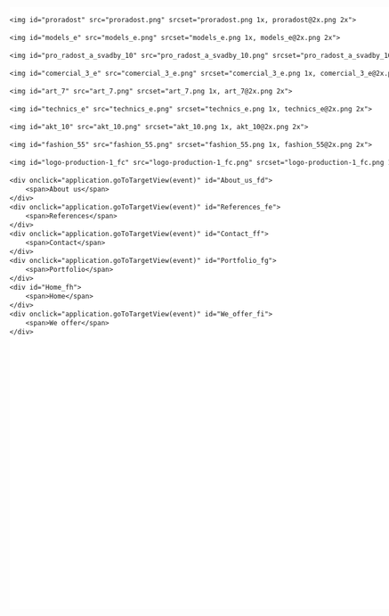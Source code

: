 <!DOCTYPE html>
<html>
<head>
<meta charset="utf-8"/>
<meta http-equiv="X-UA-Compatible" content="IE=edge"/>
<meta name="viewport" content="width=device-width, initial-scale=1.0">
<title>index</title>
<style id="applicationStylesheet" type="text/css">
	.mediaViewInfo {
		--web-view-name: index;
		--web-view-id: index;
		--web-scale-on-resize: true;
		--web-enable-deep-linking: true;
	}
	:root {
		--web-view-ids: index;
	}
	* {
		margin: 0;
		padding: 0;
		box-sizing: border-box;
		border: none;
	}
	#index {
		position: absolute;
		width: 1920px;
		height: 1080px;
		background-color: rgba(255,255,255,1);
		overflow: hidden;
		--web-view-name: index;
		--web-view-id: index;
		--web-scale-on-resize: true;
		--web-enable-deep-linking: true;
	}
	@keyframes fadein {
	
		0% {
			opacity: 0;
		}
		100% {
			opacity: 1;
		}
	
	}
	#vip {
		position: absolute;
		width: 643px;
		height: 482px;
		left: 895px;
		top: 598px;
		overflow: visible;
	}
	#proradost {
		position: absolute;
		width: 423px;
		height: 637px;
		left: 0px;
		top: 0px;
		overflow: visible;
	}
	#models_e {
		position: absolute;
		width: 662px;
		height: 443px;
		left: 0px;
		top: 637px;
		overflow: visible;
	}
	#pro_radost_a_svadby_10 {
		position: absolute;
		width: 486px;
		height: 733px;
		left: 755px;
		top: -17px;
		overflow: visible;
	}
	#comercial_3_e {
		position: absolute;
		width: 411px;
		height: 677px;
		left: 549px;
		top: 637px;
		overflow: visible;
	}
	#art_7 {
		position: absolute;
		width: 389px;
		height: 554px;
		left: 1531px;
		top: 540px;
		overflow: visible;
	}
	#technics_e {
		position: absolute;
		width: 446px;
		height: 672px;
		left: 347px;
		top: -17px;
		overflow: visible;
	}
	#akt_10 {
		position: absolute;
		width: 423px;
		height: 641px;
		left: 1217px;
		top: -28px;
		overflow: visible;
	}
	#fashion_55 {
		position: absolute;
		width: 409px;
		height: 616px;
		left: 1597px;
		top: 0px;
		overflow: visible;
	}
	#logo-production-1_fc {
		position: absolute;
		width: 438px;
		height: 253px;
		left: 741px;
		top: 472px;
		overflow: visible;
	}
	#About_us_fd {
		left: 1349px;
		top: 53px;
		position: absolute;
		overflow: visible;
		width: 87px;
		height: 32px;
		--web-animation: fadein 0.30000001192092896s ease-out;
		--web-action-type: page;
		--web-action-target: aboutus.html;
		cursor: pointer;
		text-align: left;
		font-family: Roboto;
		font-style: normal;
		font-weight: bold;
		font-size: 24px;
		color: rgba(112,112,112,1);
	}
	#References_fe {
		left: 1556px;
		top: 53px;
		position: absolute;
		overflow: visible;
		width: 110px;
		height: 32px;
		--web-animation: fadein 0.30000001192092896s ease-out;
		--web-action-type: page;
		--web-action-target: references_.html;
		cursor: pointer;
		text-align: left;
		font-family: Roboto;
		font-style: normal;
		font-weight: bold;
		font-size: 24px;
		color: rgba(112,112,112,1);
	}
	#Contact_ff {
		left: 1795px;
		top: 53px;
		position: absolute;
		overflow: visible;
		width: 89px;
		height: 32px;
		--web-animation: fadein 0.30000001192092896s ease-out;
		--web-action-type: page;
		--web-action-target: contacts.html;
		cursor: pointer;
		text-align: left;
		font-family: Roboto;
		font-style: normal;
		font-weight: bold;
		font-size: 24px;
		color: rgba(112,112,112,1);
	}
	#Portfolio_fg {
		left: 1686px;
		top: 53px;
		position: absolute;
		overflow: visible;
		width: 89px;
		height: 32px;
		--web-animation: fadein 0.30000001192092896s ease-out;
		--web-action-type: page;
		--web-action-target: portfolio.html;
		cursor: pointer;
		text-align: left;
		font-family: Roboto;
		font-style: normal;
		font-weight: bold;
		font-size: 24px;
		color: rgba(112,112,112,1);
	}
	#Home_fh {
		left: 1268px;
		top: 53px;
		position: absolute;
		overflow: visible;
		width: 61px;
		height: 32px;
		text-align: left;
		font-family: Roboto;
		font-style: normal;
		font-weight: bold;
		font-size: 24px;
		color: rgba(112,112,112,1);
	}
	#We_offer_fi {
		left: 1456px;
		top: 53px;
		position: absolute;
		overflow: visible;
		width: 92px;
		height: 32px;
		--web-animation: fadein 0.30000001192092896s ease-out;
		--web-action-type: page;
		--web-action-target: weoffer.html;
		cursor: pointer;
		text-align: left;
		font-family: Roboto;
		font-style: normal;
		font-weight: bold;
		font-size: 24px;
		color: rgba(112,112,112,1);
	}
</style>
<script id="applicationScript">
///////////////////////////////////////
// INITIALIZATION
///////////////////////////////////////

/**
 * Functionality for scaling, showing by media query, and navigation between multiple pages on a single page. 
 * Code subject to change.
 **/

if (window.console==null) { window["console"] = { log : function() {} } }; // some browsers do not set console

var Application = function() {
	// event constants
	this.prefix = "--web-";
	this.NAVIGATION_CHANGE = "viewChange";
	this.VIEW_NOT_FOUND = "viewNotFound";
	this.VIEW_CHANGE = "viewChange";
	this.VIEW_CHANGING = "viewChanging";
	this.STATE_NOT_FOUND = "stateNotFound";
	this.APPLICATION_COMPLETE = "applicationComplete";
	this.APPLICATION_RESIZE = "applicationResize";
	this.SIZE_STATE_NAME = "data-is-view-scaled";
	this.STATE_NAME = this.prefix + "state";

	this.lastTrigger = null;
	this.lastView = null;
	this.lastState = null;
	this.lastOverlay = null;
	this.currentView = null;
	this.currentState = null;
	this.currentOverlay = null;
	this.currentQuery = {index: 0, rule: null, mediaText: null, id: null};
	this.inclusionQuery = "(min-width: 0px)";
	this.exclusionQuery = "none and (min-width: 99999px)";
	this.LastModifiedDateLabelName = "LastModifiedDateLabel";
	this.viewScaleSliderId = "ViewScaleSliderInput";
	this.pageRefreshedName = "showPageRefreshedNotification";
	this.application = null;
	this.applicationStylesheet = null;
	this.showByMediaQuery = null;
	this.mediaQueryDictionary = {};
	this.viewsDictionary = {};
	this.addedViews = [];
	this.viewStates = [];
	this.views = [];
	this.viewIds = [];
	this.viewQueries = {};
	this.overlays = {};
	this.overlayIds = [];
	this.numberOfViews = 0;
	this.verticalPadding = 0;
	this.horizontalPadding = 0;
	this.stateName = null;
	this.viewScale = 1;
	this.viewLeft = 0;
	this.viewTop = 0;
	this.horizontalScrollbarsNeeded = false;
	this.verticalScrollbarsNeeded = false;

	// view settings
	this.showUpdateNotification = false;
	this.showNavigationControls = false;
	this.scaleViewsToFit = false;
	this.scaleToFitOnDoubleClick = false;
	this.actualSizeOnDoubleClick = false;
	this.scaleViewsOnResize = false;
	this.navigationOnKeypress = false;
	this.showViewName = false;
	this.enableDeepLinking = true;
	this.refreshPageForChanges = false;
	this.showRefreshNotifications = true;

	// view controls
	this.scaleViewSlider = null;
	this.lastModifiedLabel = null;
	this.supportsPopState = false; // window.history.pushState!=null;
	this.initialized = false;

	// refresh properties
	this.refreshDuration = 250;
	this.lastModifiedDate = null;
	this.refreshRequest = null;
	this.refreshInterval = null;
	this.refreshContent = null;
	this.refreshContentSize = null;
	this.refreshCheckContent = false;
	this.refreshCheckContentSize = false;

	var self = this;

	self.initialize = function(event) {
		var view = self.getVisibleView();
		var views = self.getVisibleViews();
		if (view==null) view = self.getInitialView();
		self.collectViews();
		self.collectOverlays();
		self.collectMediaQueries();

		for (let index = 0; index < views.length; index++) {
			var view = views[index];
			self.setViewOptions(view);
			self.setViewVariables(view);
			self.centerView(view);
		}

		// sometimes the body size is 0 so we call this now and again later
		if (self.initialized) {
			window.addEventListener(self.NAVIGATION_CHANGE, self.viewChangeHandler);
			window.addEventListener("keyup", self.keypressHandler);
			window.addEventListener("keypress", self.keypressHandler);
			window.addEventListener("resize", self.resizeHandler);
			window.document.addEventListener("dblclick", self.doubleClickHandler);

			if (self.supportsPopState) {
				window.addEventListener('popstate', self.popStateHandler);
			}
			else {
				window.addEventListener('hashchange', self.hashChangeHandler);
			}

			// we are ready to go
			window.dispatchEvent(new Event(self.APPLICATION_COMPLETE));
		}

		if (self.initialized==false) {
			if (self.enableDeepLinking) {
				self.syncronizeViewToURL();
			} 
	
			if (self.refreshPageForChanges) {
				self.setupRefreshForChanges();
			}
	
			self.initialized = true;
		}
		
		if (self.scaleViewsToFit) {
			self.viewScale = self.scaleViewToFit(view);
			
			if (self.viewScale<0) {
				setTimeout(self.scaleViewToFit, 500, view);
			}
		}
		else if (view) {
			self.viewScale = self.getViewScaleValue(view);
			self.centerView(view);
			self.updateSliderValue(self.viewScale);
		}
		else {
			// no view found
		}
	
		if (self.showUpdateNotification) {
			self.showNotification();
		}

		//"addEventListener" in window ? null : window.addEventListener = window.attachEvent;
		//"addEventListener" in document ? null : document.addEventListener = document.attachEvent;
	}


	///////////////////////////////////////
	// AUTO REFRESH 
	///////////////////////////////////////

	self.setupRefreshForChanges = function() {
		self.refreshRequest = new XMLHttpRequest();

		if (!self.refreshRequest) {
			return false;
		}

		// get document start values immediately
		self.requestRefreshUpdate();
	}

	/**
	 * Attempt to check the last modified date by the headers 
	 * or the last modified property from the byte array (experimental)
	 **/
	self.requestRefreshUpdate = function() {
		var url = document.location.href;
		var protocol = window.location.protocol;
		var method;
		
		try {

			if (self.refreshCheckContentSize) {
				self.refreshRequest.open('HEAD', url, true);
			}
			else if (self.refreshCheckContent) {
				self.refreshContent = document.documentElement.outerHTML;
				self.refreshRequest.open('GET', url, true);
				self.refreshRequest.responseType = "text";
			}
			else {

				// get page last modified date for the first call to compare to later
				if (self.lastModifiedDate==null) {

					// File system does not send headers in FF so get blob if possible
					if (protocol=="file:") {
						self.refreshRequest.open("GET", url, true);
						self.refreshRequest.responseType = "blob";
					}
					else {
						self.refreshRequest.open("HEAD", url, true);
						self.refreshRequest.responseType = "blob";
					}

					self.refreshRequest.onload = self.refreshOnLoadOnceHandler;

					// In some browsers (Chrome & Safari) this error occurs at send: 
					// 
					// Chrome - Access to XMLHttpRequest at 'file:///index.html' from origin 'null' 
					// has been blocked by CORS policy: 
					// Cross origin requests are only supported for protocol schemes: 
					// http, data, chrome, chrome-extension, https.
					// 
					// Safari - XMLHttpRequest cannot load file:///Users/user/Public/index.html. Cross origin requests are only supported for HTTP.
					// 
					// Solution is to run a local server, set local permissions or test in another browser
					self.refreshRequest.send(null);

					// In MS browsers the following behavior occurs possibly due to an AJAX call to check last modified date: 
					// 
					// DOM7011: The code on this page disabled back and forward caching.

					// In Brave (Chrome) error when on the server
					// index.js:221 HEAD https://www.example.com/ net::ERR_INSUFFICIENT_RESOURCES
					// self.refreshRequest.send(null);

				}
				else {
					self.refreshRequest = new XMLHttpRequest();
					self.refreshRequest.onreadystatechange = self.refreshHandler;
					self.refreshRequest.ontimeout = function() {
						self.log("Couldn't find page to check for updates");
					}
					
					var method;
					if (protocol=="file:") {
						method = "GET";
					}
					else {
						method = "HEAD";
					}

					//refreshRequest.open('HEAD', url, true);
					self.refreshRequest.open(method, url, true);
					self.refreshRequest.responseType = "blob";
					self.refreshRequest.send(null);
				}
			}
		}
		catch (error) {
			self.log("Refresh failed for the following reason:")
			self.log(error);
		}
	}

	self.refreshHandler = function() {
		var contentSize;

		try {

			if (self.refreshRequest.readyState === XMLHttpRequest.DONE) {
				
				if (self.refreshRequest.status === 2 || 
					self.refreshRequest.status === 200) {
					var pageChanged = false;

					self.updateLastModifiedLabel();

					if (self.refreshCheckContentSize) {
						var lastModifiedHeader = self.refreshRequest.getResponseHeader("Last-Modified");
						contentSize = self.refreshRequest.getResponseHeader("Content-Length");
						//lastModifiedDate = refreshRequest.getResponseHeader("Last-Modified");
						var headers = self.refreshRequest.getAllResponseHeaders();
						var hasContentHeader = headers.indexOf("Content-Length")!=-1;
						
						if (hasContentHeader) {
							contentSize = self.refreshRequest.getResponseHeader("Content-Length");

							// size has not been set yet
							if (self.refreshContentSize==null) {
								self.refreshContentSize = contentSize;
								// exit and let interval call this method again
								return;
							}

							if (contentSize!=self.refreshContentSize) {
								pageChanged = true;
							}
						}
					}
					else if (self.refreshCheckContent) {

						if (self.refreshRequest.responseText!=self.refreshContent) {
							pageChanged = true;
						}
					}
					else {
						lastModifiedHeader = self.getLastModified(self.refreshRequest);

						if (self.lastModifiedDate!=lastModifiedHeader) {
							self.log("lastModifiedDate:" + self.lastModifiedDate + ",lastModifiedHeader:" +lastModifiedHeader);
							pageChanged = true;
						}

					}

					
					if (pageChanged) {
						clearInterval(self.refreshInterval);
						self.refreshUpdatedPage();
						return;
					}

				}
				else {
					self.log('There was a problem with the request.');
				}

			}
		}
		catch( error ) {
			//console.log('Caught Exception: ' + error);
		}
	}

	self.refreshOnLoadOnceHandler = function(event) {

		// get the last modified date
		if (self.refreshRequest.response) {
			self.lastModifiedDate = self.getLastModified(self.refreshRequest);

			if (self.lastModifiedDate!=null) {

				if (self.refreshInterval==null) {
					self.refreshInterval = setInterval(self.requestRefreshUpdate, self.refreshDuration);
				}
			}
			else {
				self.log("Could not get last modified date from the server");
			}
		}
	}

	self.refreshUpdatedPage = function() {
		if (self.showRefreshNotifications) {
			var date = new Date().setTime((new Date().getTime()+10000));
			document.cookie = encodeURIComponent(self.pageRefreshedName) + "=true" + "; max-age=6000;" + " path=/";
		}

		document.location.reload(true);
	}

	self.showNotification = function(duration) {
		var notificationID = self.pageRefreshedName+"ID";
		var notification = document.getElementById(notificationID);
		if (duration==null) duration = 4000;

		if (notification!=null) {return;}

		notification = document.createElement("div");
		notification.id = notificationID;
		notification.textContent = "PAGE UPDATED";
		var styleRule = ""
		styleRule = "position: fixed; padding: 7px 16px 6px 16px; font-family: Arial, sans-serif; font-size: 10px; font-weight: bold; left: 50%;";
		styleRule += "top: 20px; background-color: rgba(0,0,0,.5); border-radius: 12px; color:rgb(235, 235, 235); transition: all 2s linear;";
		styleRule += "transform: translateX(-50%); letter-spacing: .5px; filter: drop-shadow(2px 2px 6px rgba(0, 0, 0, .1)); cursor: pointer";
		notification.setAttribute("style", styleRule);

		notification.className = "PageRefreshedClass";
		notification.addEventListener("click", function() {
			notification.parentNode.removeChild(notification);
		});
		
		document.body.appendChild(notification);

		setTimeout(function() {
			notification.style.opacity = "0";
			notification.style.filter = "drop-shadow( 0px 0px 0px rgba(0,0,0, .5))";
			setTimeout(function() {
				try {
					notification.parentNode.removeChild(notification);
				} catch(error) {}
			}, duration)
		}, duration);

		document.cookie = encodeURIComponent(self.pageRefreshedName) + "=; max-age=1; path=/";
	}

	/**
	 * Get the last modified date from the header 
	 * or file object after request has been received
	 **/
	self.getLastModified = function(request) {
		var date;

		// file protocol - FILE object with last modified property
		if (request.response && request.response.lastModified) {
			date = request.response.lastModified;
		}
		
		// http protocol - check headers
		if (date==null) {
			date = request.getResponseHeader("Last-Modified");
		}

		return date;
	}

	self.updateLastModifiedLabel = function() {
		var labelValue = "";
		
		if (self.lastModifiedLabel==null) {
			self.lastModifiedLabel = document.getElementById("LastModifiedLabel");
		}

		if (self.lastModifiedLabel) {
			var seconds = parseInt(((new Date().getTime() - Date.parse(document.lastModified)) / 1000 / 60) * 100 + "");
			var minutes = 0;
			var hours = 0;

			if (seconds < 60) {
				seconds = Math.floor(seconds/10)*10;
				labelValue = seconds + " seconds";
			}
			else {
				minutes = parseInt((seconds/60) + "");

				if (minutes>60) {
					hours = parseInt((seconds/60/60) +"");
					labelValue += hours==1 ? " hour" : " hours";
				}
				else {
					labelValue = minutes+"";
					labelValue += minutes==1 ? " minute" : " minutes";
				}
			}
			
			if (seconds<10) {
				labelValue = "Updated now";
			}
			else {
				labelValue = "Updated " + labelValue + " ago";
			}

			if (self.lastModifiedLabel.firstElementChild) {
				self.lastModifiedLabel.firstElementChild.textContent = labelValue;

			}
			else if ("textContent" in self.lastModifiedLabel) {
				self.lastModifiedLabel.textContent = labelValue;
			}
		}
	}

	self.getShortString = function(string, length) {
		if (length==null) length = 30;
		string = string!=null ? string.substr(0, length).replace(/\n/g, "") : "[String is null]";
		return string;
	}

	self.getShortNumber = function(value, places) {
		if (places==null || places<1) places = 4;
		value = Math.round(value * Math.pow(10,places)) / Math.pow(10, places);
		return value;
	}

	///////////////////////////////////////
	// NAVIGATION CONTROLS
	///////////////////////////////////////

	self.updateViewLabel = function() {
		var viewNavigationLabel = document.getElementById("ViewNavigationLabel");
		var view = self.getVisibleView();
		var viewIndex = view ? self.getViewIndex(view) : -1;
		var viewName = view ? self.getViewPreferenceValue(view, self.prefix + "view-name") : null;
		var viewId = view ? view.id : null;

		if (viewNavigationLabel && view) {
			if (viewName && viewName.indexOf('"')!=-1) {
				viewName = viewName.replace(/"/g, "");
			}

			if (self.showViewName) {
				viewNavigationLabel.textContent = viewName;
				self.setTooltip(viewNavigationLabel, viewIndex + 1 + " of " + self.numberOfViews);
			}
			else {
				viewNavigationLabel.textContent = viewIndex + 1 + " of " + self.numberOfViews;
				self.setTooltip(viewNavigationLabel, viewName);
			}

		}
	}

	self.updateURL = function(view) {
		view = view == null ? self.getVisibleView() : view;
		var viewId = view ? view.id : null
		var viewFragment = view ? "#"+ viewId : null;

		if (viewId && self.viewIds.length>1 && self.enableDeepLinking) {

			if (self.supportsPopState==false) {
				self.setFragment(viewId);
			}
			else {
				if (viewFragment!=window.location.hash) {

					if (window.location.hash==null) {
						window.history.replaceState({name:viewId}, null, viewFragment);
					}
					else {
						window.history.pushState({name:viewId}, null, viewFragment);
					}
				}
			}
		}
	}

	self.updateURLState = function(view, stateName) {
		stateName = view && (stateName=="" || stateName==null) ? self.getStateNameByViewId(view.id) : stateName;

		if (self.supportsPopState==false) {
			self.setFragment(stateName);
		}
		else {
			if (stateName!=window.location.hash) {

				if (window.location.hash==null) {
					window.history.replaceState({name:view.viewId}, null, stateName);
				}
				else {
					window.history.pushState({name:view.viewId}, null, stateName);
				}
			}
		}
	}

	self.setFragment = function(value) {
		window.location.hash = "#" + value;
	}

	self.setTooltip = function(element, value) {
		// setting the tooltip in edge causes a page crash on hover
		if (/Edge/.test(navigator.userAgent)) { return; }

		if ("title" in element) {
			element.title = value;
		}
	}

	self.getStylesheetRules = function(styleSheet) {
		try {
			if (styleSheet) return styleSheet.cssRules || styleSheet.rules;
	
			return document.styleSheets[0]["cssRules"] || document.styleSheets[0]["rules"];
		}
		catch (error) {
			// ERRORS:
			// SecurityError: The operation is insecure.
			// Errors happen when script loads before stylesheet or loading an external css locally

			// InvalidAccessError: A parameter or an operation is not supported by the underlying object
			// Place script after stylesheet

			console.log(error);
			if (error.toString().indexOf("The operation is insecure")!=-1) {
				console.log("Load the stylesheet before the script or load the stylesheet inline until it can be loaded on a server")
			}
			return [];
		}
	}

	/**
	 * If single page application hide all of the views. 
	 * @param {Number} selectedIndex if provided shows the view at index provided
	 **/
	self.hideViews = function(selectedIndex, animation) {
		var rules = self.getStylesheetRules();
		var queryIndex = 0;
		var numberOfRules = rules!=null ? rules.length : 0;

		// loop through rules and hide media queries except selected
		for (var i=0;i<numberOfRules;i++) {
			var rule = rules[i];
			var cssText = rule && rule.cssText;

			if (rule.media!=null && cssText.match("--web-view-name:")) {

				if (queryIndex==selectedIndex) {
					self.currentQuery.mediaText = rule.conditionText;
					self.currentQuery.index = selectedIndex;
					self.currentQuery.rule = rule;
					self.enableMediaQuery(rule);
				}
				else {
					if (animation) {
						self.fadeOut(rule)
					}
					else {
						self.disableMediaQuery(rule);
					}
				}
				
				queryIndex++;
			}
		}

		self.numberOfViews = queryIndex;
		self.updateViewLabel();
		self.updateURL();

		self.dispatchViewChange();

		var view = self.getVisibleView();
		var viewIndex = view ? self.getViewIndex(view) : -1;

		return viewIndex==selectedIndex ? view : null;
	}

	/**
	 * If single page application hide all of the views. 
	 * @param {HTMLElement} selectedView if provided shows the view passed in
	 **/
	 self.hideAllViews = function(selectedView, animation) {
		var views = self.views;
		var queryIndex = 0;
		var numberOfViews = views!=null ? views.length : 0;

		// loop through rules and hide media queries except selected
		for (var i=0;i<numberOfViews;i++) {
			var viewData = views[i];
			var view = viewData && viewData.view;
			var mediaRule = viewData && viewData.mediaRule;
			
			if (view==selectedView) {
				self.currentQuery.mediaText = mediaRule.conditionText;
				self.currentQuery.index = queryIndex;
				self.currentQuery.rule = mediaRule;
				self.enableMediaQuery(mediaRule);
			}
			else {
				if (animation) {
					self.fadeOut(mediaRule)
				}
				else {
					self.disableMediaQuery(mediaRule);
				}
			}
			
			queryIndex++;
		}

		self.numberOfViews = queryIndex;
		self.updateViewLabel();
		self.updateURL();
		self.dispatchViewChange();

		var visibleView = self.getVisibleView();

		return visibleView==selectedView ? selectedView : null;
	}

	/**
	 * Hide view
	 * @param {Object} view element to hide
	 **/
	self.hideView = function(view) {
		var rule = view ? self.mediaQueryDictionary[view.id] : null;

		if (rule) {
			self.disableMediaQuery(rule);
		}
	}

	/**
	 * Hide overlay
	 * @param {Object} overlay element to hide
	 **/
	self.hideOverlay = function(overlay) {
		var rule = overlay ? self.mediaQueryDictionary[overlay.id] : null;

		if (rule) {
			self.disableMediaQuery(rule);

			//if (self.showByMediaQuery) {
				overlay.style.display = "none";
			//}
		}
	}

	/**
	 * Show the view by media query. Does not hide current views
	 * Sets view options by default
	 * @param {Object} view element to show
	 * @param {Boolean} setViewOptions sets view options if null or true
	 */
	self.showViewByMediaQuery = function(view, setViewOptions) {
		var id = view ? view.id : null;
		var query = id ? self.mediaQueryDictionary[id] : null;
		var isOverlay = view ? self.isOverlay(view) : false;
		setViewOptions = setViewOptions==null ? true : setViewOptions;

		if (query) {
			self.enableMediaQuery(query);

			if (isOverlay && view && setViewOptions) {
				self.setViewVariables(null, view);
			}
			else {
				if (view && setViewOptions) self.setViewOptions(view);
				if (view && setViewOptions) self.setViewVariables(view);
			}
		}
	}

	/**
	 * Show the view. Does not hide current views
	 */
	self.showView = function(view, setViewOptions) {
		var id = view ? view.id : null;
		var query = id ? self.mediaQueryDictionary[id] : null;
		var display = null;
		setViewOptions = setViewOptions==null ? true : setViewOptions;

		if (query) {
			self.enableMediaQuery(query);
			if (view==null) view =self.getVisibleView();
			if (view && setViewOptions) self.setViewOptions(view);
		}
		else if (id) {
			display = window.getComputedStyle(view).getPropertyValue("display");
			if (display=="" || display=="none") {
				view.style.display = "block";
			}
		}

		if (view) {
			if (self.currentView!=null) {
				self.lastView = self.currentView;
			}

			self.currentView = view;
		}
	}

	self.showViewById = function(id, setViewOptions) {
		var view = id ? self.getViewById(id) : null;

		if (view) {
			self.showView(view);
			return;
		}

		self.log("View not found '" + id + "'");
	}

	self.getElementView = function(element) {
		var view = element;
		var viewFound = false;

		while (viewFound==false || view==null) {
			if (view && self.viewsDictionary[view.id]) {
				return view;
			}
			view = view.parentNode;
		}
	}

	/**
	 * Show overlay over view
	 * @param {Event | HTMLElement} event event or html element with styles applied
	 * @param {String} id id of view or view reference
	 * @param {Number} x x location
	 * @param {Number} y y location
	 */
	self.showOverlay = function(event, id, x, y) {
		var overlay = id && typeof id === 'string' ? self.getViewById(id) : id ? id : null;
		var query = overlay ? self.mediaQueryDictionary[overlay.id] : null;
		var centerHorizontally = false;
		var centerVertically = false;
		var anchorLeft = false;
		var anchorTop = false;
		var anchorRight = false;
		var anchorBottom = false;
		var display = null;
		var reparent = true;
		var view = null;
		
		if (overlay==null || overlay==false) {
			self.log("Overlay not found, '"+ id + "'");
			return;
		}

		// get enter animation - event target must have css variables declared
		if (event) {
			var button = event.currentTarget || event; // can be event or htmlelement
			var buttonComputedStyles = getComputedStyle(button);
			var actionTargetValue = buttonComputedStyles.getPropertyValue(self.prefix+"action-target").trim();
			var animation = buttonComputedStyles.getPropertyValue(self.prefix+"animation").trim();
			var isAnimated = animation!="";
			var targetType = buttonComputedStyles.getPropertyValue(self.prefix+"action-type").trim();
			var actionTarget = self.application ? null : self.getElement(actionTargetValue);
			var actionTargetStyles = actionTarget ? actionTarget.style : null;

			if (actionTargetStyles) {
				actionTargetStyles.setProperty("animation", animation);
			}

			if ("stopImmediatePropagation" in event) {
				event.stopImmediatePropagation();
			}
		}
		
		if (self.application==false || targetType=="page") {
			document.location.href = "./" + actionTargetValue;
			return;
		}

		// remove any current overlays
		if (self.currentOverlay) {

			// act as switch if same button
			if (self.currentOverlay==actionTarget || self.currentOverlay==null) {
				if (self.lastTrigger==button) {
					self.removeOverlay(isAnimated);
					return;
				}
			}
			else {
				self.removeOverlay(isAnimated);
			}
		}

		if (reparent) {
			view = self.getElementView(button);
			if (view) {
				view.appendChild(overlay);
			}
		}

		if (query) {
			//self.setElementAnimation(overlay, null);
			//overlay.style.animation = animation;
			self.enableMediaQuery(query);
			
			var display = overlay && overlay.style.display;
			
			if (overlay && display=="" || display=="none") {
				overlay.style.display = "block";
				//self.setViewOptions(overlay);
			}

			// add animation defined in event target style declaration
			if (animation && self.supportAnimations) {
				self.fadeIn(overlay, false, animation);
			}
		}
		else if (id) {

			display = window.getComputedStyle(overlay).getPropertyValue("display");

			if (display=="" || display=="none") {
				overlay.style.display = "block";
			}

			// add animation defined in event target style declaration
			if (animation && self.supportAnimations) {
				self.fadeIn(overlay, false, animation);
			}
		}

		// do not set x or y position if centering
		var horizontal = self.prefix + "center-horizontally";
		var vertical = self.prefix + "center-vertically";
		var style = overlay.style;
		var transform = [];

		centerHorizontally = self.getIsStyleDefined(id, horizontal) ? self.getViewPreferenceBoolean(overlay, horizontal) : false;
		centerVertically = self.getIsStyleDefined(id, vertical) ? self.getViewPreferenceBoolean(overlay, vertical) : false;
		anchorLeft = self.getIsStyleDefined(id, "left");
		anchorRight = self.getIsStyleDefined(id, "right");
		anchorTop = self.getIsStyleDefined(id, "top");
		anchorBottom = self.getIsStyleDefined(id, "bottom");

		
		if (self.viewsDictionary[overlay.id] && self.viewsDictionary[overlay.id].styleDeclaration) {
			style = self.viewsDictionary[overlay.id].styleDeclaration.style;
		}
		
		if (centerHorizontally) {
			style.left = "50%";
			style.transformOrigin = "0 0";
			transform.push("translateX(-50%)");
		}
		else if (anchorRight && anchorLeft) {
			style.left = x + "px";
		}
		else if (anchorRight) {
			//style.right = x + "px";
		}
		else {
			style.left = x + "px";
		}
		
		if (centerVertically) {
			style.top = "50%";
			transform.push("translateY(-50%)");
			style.transformOrigin = "0 0";
		}
		else if (anchorTop && anchorBottom) {
			style.top = y + "px";
		}
		else if (anchorBottom) {
			//style.bottom = y + "px";
		}
		else {
			style.top = y + "px";
		}

		if (transform.length) {
			style.transform = transform.join(" ");
		}

		self.currentOverlay = overlay;
		self.lastTrigger = button;
	}

	self.goBack = function() {
		if (self.currentOverlay) {
			self.removeOverlay();
		}
		else if (self.lastView) {
			self.goToView(self.lastView.id);
		}
	}

	self.removeOverlay = function(animate) {
		var overlay = self.currentOverlay;
		animate = animate===false ? false : true;

		if (overlay) {
			var style = overlay.style;
			
			if (style.animation && self.supportAnimations && animate) {
				self.reverseAnimation(overlay, true);

				var duration = self.getAnimationDuration(style.animation, true);
		
				setTimeout(function() {
					self.setElementAnimation(overlay, null);
					self.hideOverlay(overlay);
					self.currentOverlay = null;
				}, duration);
			}
			else {
				self.setElementAnimation(overlay, null);
				self.hideOverlay(overlay);
				self.currentOverlay = null;
			}
		}
	}

	/**
	 * Reverse the animation and hide after
	 * @param {Object} target element with animation
	 * @param {Boolean} hide hide after animation ends
	 */
	self.reverseAnimation = function(target, hide) {
		var lastAnimation = null;
		var style = target.style;

		style.animationPlayState = "paused";
		lastAnimation = style.animation;
		style.animation = null;
		style.animationPlayState = "paused";

		if (hide) {
			//target.addEventListener("animationend", self.animationEndHideHandler);
	
			var duration = self.getAnimationDuration(lastAnimation, true);
			var isOverlay = self.isOverlay(target);
	
			setTimeout(function() {
				self.setElementAnimation(target, null);

				if (isOverlay) {
					self.hideOverlay(target);
				}
				else {
					self.hideView(target);
				}
			}, duration);
		}

		setTimeout(function() {
			style.animation = lastAnimation;
			style.animationPlayState = "paused";
			style.animationDirection = "reverse";
			style.animationPlayState = "running";
		}, 30);
	}

	self.animationEndHandler = function(event) {
		var target = event.currentTarget;
		self.dispatchEvent(new Event(event.type));
	}

	self.isOverlay = function(view) {
		var result = view ? self.getViewPreferenceBoolean(view, self.prefix + "is-overlay") : false;

		return result;
	}

	self.animationEndHideHandler = function(event) {
		var target = event.currentTarget;
		self.setViewVariables(null, target);
		self.hideView(target);
		target.removeEventListener("animationend", self.animationEndHideHandler);
	}

	self.animationEndShowHandler = function(event) {
		var target = event.currentTarget;
		target.removeEventListener("animationend", self.animationEndShowHandler);
	}

	self.setViewOptions = function(view) {

		if (view) {
			self.minimumScale = self.getViewPreferenceValue(view, self.prefix + "minimum-scale");
			self.maximumScale = self.getViewPreferenceValue(view, self.prefix + "maximum-scale");
			self.scaleViewsToFit = self.getViewPreferenceBoolean(view, self.prefix + "scale-to-fit");
			self.scaleToFitType = self.getViewPreferenceValue(view, self.prefix + "scale-to-fit-type");
			self.scaleToFitOnDoubleClick = self.getViewPreferenceBoolean(view, self.prefix + "scale-on-double-click");
			self.actualSizeOnDoubleClick = self.getViewPreferenceBoolean(view, self.prefix + "actual-size-on-double-click");
			self.scaleViewsOnResize = self.getViewPreferenceBoolean(view, self.prefix + "scale-on-resize");
			self.enableScaleUp = self.getViewPreferenceBoolean(view, self.prefix + "enable-scale-up");
			self.centerHorizontally = self.getViewPreferenceBoolean(view, self.prefix + "center-horizontally");
			self.centerVertically = self.getViewPreferenceBoolean(view, self.prefix + "center-vertically");
			self.navigationOnKeypress = self.getViewPreferenceBoolean(view, self.prefix + "navigate-on-keypress");
			self.showViewName = self.getViewPreferenceBoolean(view, self.prefix + "show-view-name");
			self.refreshPageForChanges = self.getViewPreferenceBoolean(view, self.prefix + "refresh-for-changes");
			self.refreshPageForChangesInterval = self.getViewPreferenceValue(view, self.prefix + "refresh-interval");
			self.showNavigationControls = self.getViewPreferenceBoolean(view, self.prefix + "show-navigation-controls");
			self.scaleViewSlider = self.getViewPreferenceBoolean(view, self.prefix + "show-scale-controls");
			self.enableDeepLinking = self.getViewPreferenceBoolean(view, self.prefix + "enable-deep-linking");
			self.singlePageApplication = self.getViewPreferenceBoolean(view, self.prefix + "application");
			self.showByMediaQuery = self.getViewPreferenceBoolean(view, self.prefix + "show-by-media-query");
			self.showUpdateNotification = document.cookie!="" ? document.cookie.indexOf(self.pageRefreshedName)!=-1 : false;
			self.imageComparisonDuration = self.getViewPreferenceValue(view, self.prefix + "image-comparison-duration");
			self.supportAnimations = self.getViewPreferenceBoolean(view, self.prefix + "enable-animations", true);

			if (self.scaleViewsToFit) {
				var newScaleValue = self.scaleViewToFit(view);
				
				if (newScaleValue<0) {
					setTimeout(self.scaleViewToFit, 500, view);
				}
			}
			else {
				self.viewScale = self.getViewScaleValue(view);
				self.viewToFitWidthScale = self.getViewFitToViewportWidthScale(view, self.enableScaleUp)
				self.viewToFitHeightScale = self.getViewFitToViewportScale(view, self.enableScaleUp);
				self.updateSliderValue(self.viewScale);
			}

			if (self.imageComparisonDuration!=null) {
				// todo
			}

			if (self.refreshPageForChangesInterval!=null) {
				self.refreshDuration = Number(self.refreshPageForChangesInterval);
			}
		}
	}

	self.previousView = function(event) {
		var rules = self.getStylesheetRules();
		var view = self.getVisibleView()
		var index = view ? self.getViewIndex(view) : -1;
		var prevQueryIndex = index!=-1 ? index-1 : self.currentQuery.index-1;
		var queryIndex = 0;
		var numberOfRules = rules!=null ? rules.length : 0;

		if (event) {
			event.stopImmediatePropagation();
		}

		if (prevQueryIndex<0) {
			return;
		}

		// loop through rules and hide media queries except selected
		for (var i=0;i<numberOfRules;i++) {
			var rule = rules[i];
			
			if (rule.media!=null) {

				if (queryIndex==prevQueryIndex) {
					self.currentQuery.mediaText = rule.conditionText;
					self.currentQuery.index = prevQueryIndex;
					self.currentQuery.rule = rule;
					self.enableMediaQuery(rule);
					self.updateViewLabel();
					self.updateURL();
					self.dispatchViewChange();
				}
				else {
					self.disableMediaQuery(rule);
				}

				queryIndex++;
			}
		}
	}

	self.nextView = function(event) {
		var rules = self.getStylesheetRules();
		var view = self.getVisibleView();
		var index = view ? self.getViewIndex(view) : -1;
		var nextQueryIndex = index!=-1 ? index+1 : self.currentQuery.index+1;
		var queryIndex = 0;
		var numberOfRules = rules!=null ? rules.length : 0;
		var numberOfMediaQueries = self.getNumberOfMediaRules();

		if (event) {
			event.stopImmediatePropagation();
		}

		if (nextQueryIndex>=numberOfMediaQueries) {
			return;
		}

		// loop through rules and hide media queries except selected
		for (var i=0;i<numberOfRules;i++) {
			var rule = rules[i];
			
			if (rule.media!=null) {

				if (queryIndex==nextQueryIndex) {
					self.currentQuery.mediaText = rule.conditionText;
					self.currentQuery.index = nextQueryIndex;
					self.currentQuery.rule = rule;
					self.enableMediaQuery(rule);
					self.updateViewLabel();
					self.updateURL();
					self.dispatchViewChange();
				}
				else {
					self.disableMediaQuery(rule);
				}

				queryIndex++;
			}
		}
	}

	/**
	 * Enables a view via media query
	 */
	self.enableMediaQuery = function(rule) {

		try {
			rule.media.mediaText = self.inclusionQuery;
		}
		catch(error) {
			//self.log(error);
			rule.conditionText = self.inclusionQuery;
		}
	}

	self.disableMediaQuery = function(rule) {

		try {
			rule.media.mediaText = self.exclusionQuery;
		}
		catch(error) {
			rule.conditionText = self.exclusionQuery;
		}
	}

	self.dispatchViewChange = function() {
		try {
			var event = new Event(self.NAVIGATION_CHANGE);
			window.dispatchEvent(event);
		}
		catch (error) {
			// In IE 11: Object doesn't support this action
		}
	}

	self.getNumberOfMediaRules = function() {
		var rules = self.getStylesheetRules();
		var numberOfRules = rules ? rules.length : 0;
		var numberOfQueries = 0;

		for (var i=0;i<numberOfRules;i++) {
			if (rules[i].media!=null) { numberOfQueries++; }
		}
		
		return numberOfQueries;
	}

	/////////////////////////////////////////
	// VIEW SCALE 
	/////////////////////////////////////////

	self.sliderChangeHandler = function(event) {
		var value = self.getShortNumber(event.currentTarget.value/100);
		var view = self.getVisibleView();
		self.setViewScaleValue(view, false, value, true);
	}

	self.updateSliderValue = function(scale) {
		var slider = document.getElementById(self.viewScaleSliderId);
		var tooltip = parseInt(scale * 100 + "") + "%";
		var inputType;
		var inputValue;
		
		if (slider) {
			inputValue = self.getShortNumber(scale * 100);
			if (inputValue!=slider["value"]) {
				slider["value"] = inputValue;
			}
			inputType = slider.getAttributeNS(null, "type");

			if (inputType!="range") {
				// input range is not supported
				slider.style.display = "none";
			}

			self.setTooltip(slider, tooltip);
		}
	}

	self.viewChangeHandler = function(event) {
		var view = self.getVisibleView();
		var matrix = view ? getComputedStyle(view).transform : null;
		
		if (matrix) {
			self.viewScale = self.getViewScaleValue(view);
			
			var scaleNeededToFit = self.getViewFitToViewportScale(view);
			var isViewLargerThanViewport = scaleNeededToFit<1;
			
			// scale large view to fit if scale to fit is enabled
			if (self.scaleViewsToFit) {
				self.scaleViewToFit(view);
			}
			else {
				self.updateSliderValue(self.viewScale);
			}
		}
	}

	self.getViewScaleValue = function(view) {
		var matrix = getComputedStyle(view).transform;

		if (matrix) {
			var matrixArray = matrix.replace("matrix(", "").split(",");
			var scaleX = parseFloat(matrixArray[0]);
			var scaleY = parseFloat(matrixArray[3]);
			var scale = Math.min(scaleX, scaleY);
		}

		return scale;
	}

	/**
	 * Scales view to scale. 
	 * @param {Object} view view to scale. views are in views array
	 * @param {Boolean} scaleToFit set to true to scale to fit. set false to use desired scale value
	 * @param {Number} desiredScale scale to define. not used if scale to fit is false
	 * @param {Boolean} isSliderChange indicates if slider is callee
	 */
	self.setViewScaleValue = function(view, scaleToFit, desiredScale, isSliderChange) {
		var enableScaleUp = self.enableScaleUp;
		var scaleToFitType = self.scaleToFitType;
		var minimumScale = self.minimumScale;
		var maximumScale = self.maximumScale;
		var hasMinimumScale = !isNaN(minimumScale) && minimumScale!="";
		var hasMaximumScale = !isNaN(maximumScale) && maximumScale!="";
		var scaleNeededToFit = self.getViewFitToViewportScale(view, enableScaleUp);
		var scaleNeededToFitWidth = self.getViewFitToViewportWidthScale(view, enableScaleUp);
		var scaleNeededToFitHeight = self.getViewFitToViewportHeightScale(view, enableScaleUp);
		var scaleToFitFull = self.getViewFitToViewportScale(view, true);
		var scaleToFitFullWidth = self.getViewFitToViewportWidthScale(view, true);
		var scaleToFitFullHeight = self.getViewFitToViewportHeightScale(view, true);
		var scaleToWidth = scaleToFitType=="width";
		var scaleToHeight = scaleToFitType=="height";
		var shrunkToFit = false;
		var topPosition = null;
		var leftPosition = null;
		var translateY = null;
		var translateX = null;
		var transformValue = "";
		var canCenterVertically = true;
		var canCenterHorizontally = true;
		var style = view.style;

		if (view && self.viewsDictionary[view.id] && self.viewsDictionary[view.id].styleDeclaration) {
			style = self.viewsDictionary[view.id].styleDeclaration.style;
		}

		if (scaleToFit && isSliderChange!=true) {
			if (scaleToFitType=="fit" || scaleToFitType=="") {
				desiredScale = scaleNeededToFit;
			}
			else if (scaleToFitType=="width") {
				desiredScale = scaleNeededToFitWidth;
			}
			else if (scaleToFitType=="height") {
				desiredScale = scaleNeededToFitHeight;
			}
		}
		else {
			if (isNaN(desiredScale)) {
				desiredScale = 1;
			}
		}

		self.updateSliderValue(desiredScale);
		
		// scale to fit width
		if (scaleToWidth && scaleToHeight==false) {
			canCenterVertically = scaleNeededToFitHeight>=scaleNeededToFitWidth;
			canCenterHorizontally = scaleNeededToFitWidth>=1 && enableScaleUp==false;

			if (isSliderChange) {
				canCenterHorizontally = desiredScale<scaleToFitFullWidth;
			}
			else if (scaleToFit) {
				desiredScale = scaleNeededToFitWidth;
			}

			if (hasMinimumScale) {
				desiredScale = Math.max(desiredScale, Number(minimumScale));
			}

			if (hasMaximumScale) {
				desiredScale = Math.min(desiredScale, Number(maximumScale));
			}

			desiredScale = self.getShortNumber(desiredScale);

			canCenterHorizontally = self.canCenterHorizontally(view, "width", enableScaleUp, desiredScale, minimumScale, maximumScale);
			canCenterVertically = self.canCenterVertically(view, "width", enableScaleUp, desiredScale, minimumScale, maximumScale);

			if (desiredScale>1 && (enableScaleUp || isSliderChange)) {
				transformValue = "scale(" + desiredScale + ")";
			}
			else if (desiredScale>=1 && enableScaleUp==false) {
				transformValue = "scale(" + 1 + ")";
			}
			else {
				transformValue = "scale(" + desiredScale + ")";
			}

			if (self.centerVertically) {
				if (canCenterVertically) {
					translateY = "-50%";
					topPosition = "50%";
				}
				else {
					translateY = "0";
					topPosition = "0";
				}
				
				if (style.top != topPosition) {
					style.top = topPosition + "";
				}

				if (canCenterVertically) {
					transformValue += " translateY(" + translateY+ ")";
				}
			}

			if (self.centerHorizontally) {
				if (canCenterHorizontally) {
					translateX = "-50%";
					leftPosition = "50%";
				}
				else {
					translateX = "0";
					leftPosition = "0";
				}

				if (style.left != leftPosition) {
					style.left = leftPosition + "";
				}

				if (canCenterHorizontally) {
					transformValue += " translateX(" + translateX+ ")";
				}
			}

			style.transformOrigin = "0 0";
			style.transform = transformValue;

			self.viewScale = desiredScale;
			self.viewToFitWidthScale = scaleNeededToFitWidth;
			self.viewToFitHeightScale = scaleNeededToFitHeight;
			self.viewLeft = leftPosition;
			self.viewTop = topPosition;

			return desiredScale;
		}

		// scale to fit height
		if (scaleToHeight && scaleToWidth==false) {
			//canCenterVertically = scaleNeededToFitHeight>=scaleNeededToFitWidth;
			//canCenterHorizontally = scaleNeededToFitHeight<=scaleNeededToFitWidth && enableScaleUp==false;
			canCenterVertically = scaleNeededToFitHeight>=scaleNeededToFitWidth;
			canCenterHorizontally = scaleNeededToFitWidth>=1 && enableScaleUp==false;
			
			if (isSliderChange) {
				canCenterHorizontally = desiredScale<scaleToFitFullHeight;
			}
			else if (scaleToFit) {
				desiredScale = scaleNeededToFitHeight;
			}

			if (hasMinimumScale) {
				desiredScale = Math.max(desiredScale, Number(minimumScale));
			}

			if (hasMaximumScale) {
				desiredScale = Math.min(desiredScale, Number(maximumScale));
				//canCenterVertically = desiredScale>=scaleNeededToFitHeight && enableScaleUp==false;
			}

			desiredScale = self.getShortNumber(desiredScale);

			canCenterHorizontally = self.canCenterHorizontally(view, "height", enableScaleUp, desiredScale, minimumScale, maximumScale);
			canCenterVertically = self.canCenterVertically(view, "height", enableScaleUp, desiredScale, minimumScale, maximumScale);

			if (desiredScale>1 && (enableScaleUp || isSliderChange)) {
				transformValue = "scale(" + desiredScale + ")";
			}
			else if (desiredScale>=1 && enableScaleUp==false) {
				transformValue = "scale(" + 1 + ")";
			}
			else {
				transformValue = "scale(" + desiredScale + ")";
			}

			if (self.centerHorizontally) {
				if (canCenterHorizontally) {
					translateX = "-50%";
					leftPosition = "50%";
				}
				else {
					translateX = "0";
					leftPosition = "0";
				}

				if (style.left != leftPosition) {
					style.left = leftPosition + "";
				}

				if (canCenterHorizontally) {
					transformValue += " translateX(" + translateX+ ")";
				}
			}

			if (self.centerVertically) {
				if (canCenterVertically) {
					translateY = "-50%";
					topPosition = "50%";
				}
				else {
					translateY = "0";
					topPosition = "0";
				}
				
				if (style.top != topPosition) {
					style.top = topPosition + "";
				}

				if (canCenterVertically) {
					transformValue += " translateY(" + translateY+ ")";
				}
			}

			style.transformOrigin = "0 0";
			style.transform = transformValue;

			self.viewScale = desiredScale;
			self.viewToFitWidthScale = scaleNeededToFitWidth;
			self.viewToFitHeightScale = scaleNeededToFitHeight;
			self.viewLeft = leftPosition;
			self.viewTop = topPosition;

			return scaleNeededToFitHeight;
		}

		if (scaleToFitType=="fit") {
			//canCenterVertically = scaleNeededToFitHeight>=scaleNeededToFitWidth;
			//canCenterHorizontally = scaleNeededToFitWidth>=scaleNeededToFitHeight;
			canCenterVertically = scaleNeededToFitHeight>=scaleNeededToFit;
			canCenterHorizontally = scaleNeededToFitWidth>=scaleNeededToFit;

			if (hasMinimumScale) {
				desiredScale = Math.max(desiredScale, Number(minimumScale));
			}

			desiredScale = self.getShortNumber(desiredScale);

			if (isSliderChange || scaleToFit==false) {
				canCenterVertically = scaleToFitFullHeight>=desiredScale;
				canCenterHorizontally = desiredScale<scaleToFitFullWidth;
			}
			else if (scaleToFit) {
				desiredScale = scaleNeededToFit;
			}

			transformValue = "scale(" + desiredScale + ")";

			//canCenterHorizontally = self.canCenterHorizontally(view, "fit", false, desiredScale);
			//canCenterVertically = self.canCenterVertically(view, "fit", false, desiredScale);
			
			if (self.centerVertically) {
				if (canCenterVertically) {
					translateY = "-50%";
					topPosition = "50%";
				}
				else {
					translateY = "0";
					topPosition = "0";
				}
				
				if (style.top != topPosition) {
					style.top = topPosition + "";
				}

				if (canCenterVertically) {
					transformValue += " translateY(" + translateY+ ")";
				}
			}

			if (self.centerHorizontally) {
				if (canCenterHorizontally) {
					translateX = "-50%";
					leftPosition = "50%";
				}
				else {
					translateX = "0";
					leftPosition = "0";
				}

				if (style.left != leftPosition) {
					style.left = leftPosition + "";
				}

				if (canCenterHorizontally) {
					transformValue += " translateX(" + translateX+ ")";
				}
			}

			style.transformOrigin = "0 0";
			style.transform = transformValue;

			self.viewScale = desiredScale;
			self.viewToFitWidthScale = scaleNeededToFitWidth;
			self.viewToFitHeightScale = scaleNeededToFitHeight;
			self.viewLeft = leftPosition;
			self.viewTop = topPosition;

			self.updateSliderValue(desiredScale);
			
			return desiredScale;
		}

		if (scaleToFitType=="default" || scaleToFitType=="") {
			desiredScale = 1;

			if (hasMinimumScale) {
				desiredScale = Math.max(desiredScale, Number(minimumScale));
			}
			if (hasMaximumScale) {
				desiredScale = Math.min(desiredScale, Number(maximumScale));
			}

			canCenterHorizontally = self.canCenterHorizontally(view, "none", false, desiredScale, minimumScale, maximumScale);
			canCenterVertically = self.canCenterVertically(view, "none", false, desiredScale, minimumScale, maximumScale);

			if (self.centerVertically) {
				if (canCenterVertically) {
					translateY = "-50%";
					topPosition = "50%";
				}
				else {
					translateY = "0";
					topPosition = "0";
				}
				
				if (style.top != topPosition) {
					style.top = topPosition + "";
				}

				if (canCenterVertically) {
					transformValue += " translateY(" + translateY+ ")";
				}
			}

			if (self.centerHorizontally) {
				if (canCenterHorizontally) {
					translateX = "-50%";
					leftPosition = "50%";
				}
				else {
					translateX = "0";
					leftPosition = "0";
				}

				if (style.left != leftPosition) {
					style.left = leftPosition + "";
				}

				if (canCenterHorizontally) {
					transformValue += " translateX(" + translateX+ ")";
				}
				else {
					transformValue += " translateX(" + 0 + ")";
				}
			}

			style.transformOrigin = "0 0";
			style.transform = transformValue;


			self.viewScale = desiredScale;
			self.viewToFitWidthScale = scaleNeededToFitWidth;
			self.viewToFitHeightScale = scaleNeededToFitHeight;
			self.viewLeft = leftPosition;
			self.viewTop = topPosition;

			self.updateSliderValue(desiredScale);
			
			return desiredScale;
		}
	}

	/**
	 * Returns true if view can be centered horizontally
	 * @param {HTMLElement} view view
	 * @param {String} type type of scaling - width, height, all, none
	 * @param {Boolean} scaleUp if scale up enabled 
	 * @param {Number} scale target scale value 
	 */
	self.canCenterHorizontally = function(view, type, scaleUp, scale, minimumScale, maximumScale) {
		var scaleNeededToFit = self.getViewFitToViewportScale(view, scaleUp);
		var scaleNeededToFitHeight = self.getViewFitToViewportHeightScale(view, scaleUp);
		var scaleNeededToFitWidth = self.getViewFitToViewportWidthScale(view, scaleUp);
		var canCenter = false;
		var minScale;

		type = type==null ? "none" : type;
		scale = scale==null ? scale : scaleNeededToFitWidth;
		scaleUp = scaleUp == null ? false : scaleUp;

		if (type=="width") {
	
			if (scaleUp && maximumScale==null) {
				canCenter = false;
			}
			else if (scaleNeededToFitWidth>=1) {
				canCenter = true;
			}
		}
		else if (type=="height") {
			minScale = Math.min(1, scaleNeededToFitHeight);
			if (minimumScale!="" && maximumScale!="") {
				minScale = Math.max(minimumScale, Math.min(maximumScale, scaleNeededToFitHeight));
			}
			else {
				if (minimumScale!="") {
					minScale = Math.max(minimumScale, scaleNeededToFitHeight);
				}
				if (maximumScale!="") {
					minScale = Math.max(minimumScale, Math.min(maximumScale, scaleNeededToFitHeight));
				}
			}
	
			if (scaleUp && maximumScale=="") {
				canCenter = false;
			}
			else if (scaleNeededToFitWidth>=minScale) {
				canCenter = true;
			}
		}
		else if (type=="fit") {
			canCenter = scaleNeededToFitWidth>=scaleNeededToFit;
		}
		else {
			if (scaleUp) {
				canCenter = false;
			}
			else if (scaleNeededToFitWidth>=1) {
				canCenter = true;
			}
		}

		self.horizontalScrollbarsNeeded = canCenter;
		
		return canCenter;
	}

	/**
	 * Returns true if view can be centered horizontally
	 * @param {HTMLElement} view view to scale
	 * @param {String} type type of scaling
	 * @param {Boolean} scaleUp if scale up enabled 
	 * @param {Number} scale target scale value 
	 */
	self.canCenterVertically = function(view, type, scaleUp, scale, minimumScale, maximumScale) {
		var scaleNeededToFit = self.getViewFitToViewportScale(view, scaleUp);
		var scaleNeededToFitWidth = self.getViewFitToViewportWidthScale(view, scaleUp);
		var scaleNeededToFitHeight = self.getViewFitToViewportHeightScale(view, scaleUp);
		var canCenter = false;
		var minScale;

		type = type==null ? "none" : type;
		scale = scale==null ? 1 : scale;
		scaleUp = scaleUp == null ? false : scaleUp;
	
		if (type=="width") {
			canCenter = scaleNeededToFitHeight>=scaleNeededToFitWidth;
		}
		else if (type=="height") {
			minScale = Math.max(minimumScale, Math.min(maximumScale, scaleNeededToFit));
			canCenter = scaleNeededToFitHeight>=minScale;
		}
		else if (type=="fit") {
			canCenter = scaleNeededToFitHeight>=scaleNeededToFit;
		}
		else {
			if (scaleUp) {
				canCenter = false;
			}
			else if (scaleNeededToFitHeight>=1) {
				canCenter = true;
			}
		}

		self.verticalScrollbarsNeeded = canCenter;
		
		return canCenter;
	}

	self.getViewFitToViewportScale = function(view, scaleUp) {
		var enableScaleUp = scaleUp;
		var availableWidth = window.innerWidth || document.documentElement.clientWidth || document.body.clientWidth;
		var availableHeight = window.innerHeight || document.documentElement.clientHeight || document.body.clientHeight;
		var elementWidth = parseFloat(getComputedStyle(view, "style").width);
		var elementHeight = parseFloat(getComputedStyle(view, "style").height);
		var newScale = 1;

		// if element is not added to the document computed values are NaN
		if (isNaN(elementWidth) || isNaN(elementHeight)) {
			return newScale;
		}

		availableWidth -= self.horizontalPadding;
		availableHeight -= self.verticalPadding;

		if (enableScaleUp) {
			newScale = Math.min(availableHeight/elementHeight, availableWidth/elementWidth);
		}
		else if (elementWidth > availableWidth || elementHeight > availableHeight) {
			newScale = Math.min(availableHeight/elementHeight, availableWidth/elementWidth);
		}
		
		return newScale;
	}

	self.getViewFitToViewportWidthScale = function(view, scaleUp) {
		// need to get browser viewport width when element
		var isParentWindow = view && view.parentNode && view.parentNode===document.body;
		var enableScaleUp = scaleUp;
		var availableWidth = window.innerWidth || document.documentElement.clientWidth || document.body.clientWidth;
		var elementWidth = parseFloat(getComputedStyle(view, "style").width);
		var newScale = 1;

		// if element is not added to the document computed values are NaN
		if (isNaN(elementWidth)) {
			return newScale;
		}

		availableWidth -= self.horizontalPadding;

		if (enableScaleUp) {
			newScale = availableWidth/elementWidth;
		}
		else if (elementWidth > availableWidth) {
			newScale = availableWidth/elementWidth;
		}
		
		return newScale;
	}

	self.getViewFitToViewportHeightScale = function(view, scaleUp) {
		var enableScaleUp = scaleUp;
		var availableHeight = window.innerHeight || document.documentElement.clientHeight || document.body.clientHeight;
		var elementHeight = parseFloat(getComputedStyle(view, "style").height);
		var newScale = 1;

		// if element is not added to the document computed values are NaN
		if (isNaN(elementHeight)) {
			return newScale;
		}

		availableHeight -= self.verticalPadding;

		if (enableScaleUp) {
			newScale = availableHeight/elementHeight;
		}
		else if (elementHeight > availableHeight) {
			newScale = availableHeight/elementHeight;
		}
		
		return newScale;
	}

	self.keypressHandler = function(event) {
		var rightKey = 39;
		var leftKey = 37;
		
		// listen for both events 
		if (event.type=="keypress") {
			window.removeEventListener("keyup", self.keypressHandler);
		}
		else {
			window.removeEventListener("keypress", self.keypressHandler);
		}
		
		if (self.showNavigationControls) {
			if (self.navigationOnKeypress) {
				if (event.keyCode==rightKey) {
					self.nextView();
				}
				if (event.keyCode==leftKey) {
					self.previousView();
				}
			}
		}
		else if (self.navigationOnKeypress) {
			if (event.keyCode==rightKey) {
				self.nextView();
			}
			if (event.keyCode==leftKey) {
				self.previousView();
			}
		}
	}

	///////////////////////////////////
	// GENERAL FUNCTIONS
	///////////////////////////////////

	self.getViewById = function(id) {
		id = id ? id.replace("#", "") : "";
		var view = self.viewIds.indexOf(id)!=-1 && self.getElement(id);
		return view;
	}

	self.getViewIds = function() {
		var viewIds = self.getViewPreferenceValue(document.body, self.prefix + "view-ids");
		var viewId = null;

		viewIds = viewIds!=null && viewIds!="" ? viewIds.split(",") : [];

		if (viewIds.length==0) {
			viewId = self.getViewPreferenceValue(document.body, self.prefix + "view-id");
			viewIds = viewId ? [viewId] : [];
		}

		return viewIds;
	}

	self.getInitialViewId = function() {
		var viewId = self.getViewPreferenceValue(document.body, self.prefix + "view-id");
		return viewId;
	}

	self.getApplicationStylesheet = function() {
		var stylesheetId = self.getViewPreferenceValue(document.body, self.prefix + "stylesheet-id");
		self.applicationStylesheet = document.getElementById("applicationStylesheet");
		return self.applicationStylesheet.sheet;
	}

	self.getVisibleView = function() {
		var viewIds = self.getViewIds();
		
		for (var i=0;i<viewIds.length;i++) {
			var viewId = viewIds[i].replace(/[\#?\.?](.*)/, "$" + "1");
			var view = self.getElement(viewId);
			var postName = "_Class";

			if (view==null && viewId && viewId.lastIndexOf(postName)!=-1) {
				view = self.getElement(viewId.replace(postName, ""));
			}
			
			if (view) {
				var display = getComputedStyle(view).display;
		
				if (display=="block" || display=="flex") {
					return view;
				}
			}
		}

		return null;
	}

	self.getVisibleViews = function() {
		var viewIds = self.getViewIds();
		var views = [];
		
		for (var i=0;i<viewIds.length;i++) {
			var viewId = viewIds[i].replace(/[\#?\.?](.*)/, "$" + "1");
			var view = self.getElement(viewId);
			var postName = "_Class";

			if (view==null && viewId && viewId.lastIndexOf(postName)!=-1) {
				view = self.getElement(viewId.replace(postName, ""));
			}
			
			if (view) {
				var display = getComputedStyle(view).display;
				
				if (display=="none") {
					continue;
				}

				if (display=="block" || display=="flex") {
					views.push(view);
				}
			}
		}

		return views;
	}

	self.getStateNameByViewId = function(id) {
		var state = self.viewsDictionary[id];
		return state && state.stateName;
	}

	self.getMatchingViews = function(ids) {
		var views = self.addedViews.slice(0);
		var matchingViews = [];

		if (self.showByMediaQuery) {
			for (let index = 0; index < views.length; index++) {
				var viewId = views[index];
				var state = self.viewsDictionary[viewId];
				var rule = state && state.rule; 
				var matchResults = window.matchMedia(rule.conditionText);
				var view = self.views[viewId];
				
				if (matchResults.matches) {
					if (ids==true) {
						matchingViews.push(viewId);
					}
					else {
						matchingViews.push(view);
					}
				}
			}
		}

		return matchingViews;
	}

	self.ruleMatchesQuery = function(rule) {
		var result = window.matchMedia(rule.conditionText);
		return result.matches;
	}

	self.getViewsByStateName = function(stateName, matchQuery) {
		var views = self.addedViews.slice(0);
		var matchingViews = [];

		if (self.showByMediaQuery) {

			// find state name
			for (let index = 0; index < views.length; index++) {
				var viewId = views[index];
				var state = self.viewsDictionary[viewId];
				var rule = state.rule;
				var mediaRule = state.mediaRule;
				var view = self.views[viewId];
				var viewStateName = self.getStyleRuleValue(mediaRule, self.STATE_NAME, state);
				var stateFoundAtt = view.getAttribute(self.STATE_NAME)==state;
				var matchesResults = false;
				
				if (viewStateName==stateName) {
					if (matchQuery) {
						matchesResults = self.ruleMatchesQuery(rule);

						if (matchesResults) {
							matchingViews.push(view);
						}
					}
					else {
						matchingViews.push(view);
					}
				}
			}
		}

		return matchingViews;
	}

	self.getInitialView = function() {
		var viewId = self.getInitialViewId();
		viewId = viewId.replace(/[\#?\.?](.*)/, "$" + "1");
		var view = self.getElement(viewId);
		var postName = "_Class";

		if (view==null && viewId && viewId.lastIndexOf(postName)!=-1) {
			view = self.getElement(viewId.replace(postName, ""));
		}

		return view;
	}

	self.getViewIndex = function(view) {
		var viewIds = self.getViewIds();
		var id = view ? view.id : null;
		var index = id && viewIds ? viewIds.indexOf(id) : -1;

		return index;
	}

	self.syncronizeViewToURL = function() {
		var fragment = self.getHashFragment();

		if (self.showByMediaQuery) {
			var stateName = fragment;
			
			if (stateName==null || stateName=="") {
				var initialView = self.getInitialView();
				stateName = initialView ? self.getStateNameByViewId(initialView.id) : null;
			}
			
			self.showMediaQueryViewsByState(stateName);
			return;
		}

		var view = self.getViewById(fragment);
		var index = view ? self.getViewIndex(view) : 0;
		if (index==-1) index = 0;
		var currentView = self.hideViews(index);

		if (self.supportsPopState && currentView) {

			if (fragment==null) {
				window.history.replaceState({name:currentView.id}, null, "#"+ currentView.id);
			}
			else {
				window.history.pushState({name:currentView.id}, null, "#"+ currentView.id);
			}
		}
		
		self.setViewVariables(view);
		return view;
	}

	/**
	 * Set the currentView or currentOverlay properties and set the lastView or lastOverlay properties
	 */
	self.setViewVariables = function(view, overlay, parentView) {
		if (view) {
			if (self.currentView) {
				self.lastView = self.currentView;
			}
			self.currentView = view;
		}

		if (overlay) {
			if (self.currentOverlay) {
				self.lastOverlay = self.currentOverlay;
			}
			self.currentOverlay = overlay;
		}
	}

	self.getViewPreferenceBoolean = function(view, property, altValue) {
		var computedStyle = window.getComputedStyle(view);
		var value = computedStyle.getPropertyValue(property);
		var type = typeof value;
		
		if (value=="true" || (type=="string" && value.indexOf("true")!=-1)) {
			return true;
		}
		else if (value=="" && arguments.length==3) {
			return altValue;
		}

		return false;
	}

	self.getViewPreferenceValue = function(view, property, defaultValue) {
		var value = window.getComputedStyle(view).getPropertyValue(property);

		if (value===undefined) {
			return defaultValue;
		}
		
		value = value.replace(/^[\s\"]*/, "");
		value = value.replace(/[\s\"]*$/, "");
		value = value.replace(/^[\s"]*(.*?)[\s"]*$/, function (match, capture) { 
			return capture;
		});

		return value;
	}

	self.getStyleRuleValue = function(cssRule, property) {
		var value = cssRule ? cssRule.style.getPropertyValue(property) : null;

		if (value===undefined) {
			return null;
		}
		
		value = value.replace(/^[\s\"]*/, "");
		value = value.replace(/[\s\"]*$/, "");
		value = value.replace(/^[\s"]*(.*?)[\s"]*$/, function (match, capture) { 
			return capture;
		});

		return value;
	}

	/**
	 * Get the first defined value of property. Returns empty string if not defined
	 * @param {String} id id of element
	 * @param {String} property 
	 */
	self.getCSSPropertyValueForElement = function(id, property) {
		var styleSheets = document.styleSheets;
		var numOfStylesheets = styleSheets.length;
		var values = [];
		var selectorIDText = "#" + id;
		var selectorClassText = "." + id + "_Class";
		var value;

		for(var i=0;i<numOfStylesheets;i++) {
			var styleSheet = styleSheets[i];
			var cssRules = self.getStylesheetRules(styleSheet);
			var numOfCSSRules = cssRules.length;
			var cssRule;
			
			for (var j=0;j<numOfCSSRules;j++) {
				cssRule = cssRules[j];
				
				if (cssRule.media) {
					var mediaRules = cssRule.cssRules;
					var numOfMediaRules = mediaRules ? mediaRules.length : 0;
					
					for(var k=0;k<numOfMediaRules;k++) {
						var mediaRule = mediaRules[k];
						
						if (mediaRule.selectorText==selectorIDText || mediaRule.selectorText==selectorClassText) {
							
							if (mediaRule.style && mediaRule.style.getPropertyValue(property)!="") {
								value = mediaRule.style.getPropertyValue(property);
								values.push(value);
							}
						}
					}
				}
				else {

					if (cssRule.selectorText==selectorIDText || cssRule.selectorText==selectorClassText) {
						if (cssRule.style && cssRule.style.getPropertyValue(property)!="") {
							value = cssRule.style.getPropertyValue(property);
							values.push(value);
						}
					}
				}
			}
		}

		return values.pop();
	}

	self.getIsStyleDefined = function(id, property) {
		var value = self.getCSSPropertyValueForElement(id, property);
		return value!==undefined && value!="";
	}

	self.collectViews = function() {
		var viewIds = self.getViewIds();

		for (let index = 0; index < viewIds.length; index++) {
			const id = viewIds[index];
			const view = self.getElement(id);
			self.views[id] = view;
		}
		
		self.viewIds = viewIds;
	}

	self.collectOverlays = function() {
		var viewIds = self.getViewIds();
		var ids = [];

		for (let index = 0; index < viewIds.length; index++) {
			const id = viewIds[index];
			const view = self.getViewById(id);
			const isOverlay = view && self.isOverlay(view);
			
			if (isOverlay) {
				ids.push(id);
				self.overlays[id] = view;
			}
		}
		
		self.overlayIds = ids;
	}

	self.collectMediaQueries = function() {
		var viewIds = self.getViewIds();
		var styleSheet = self.getApplicationStylesheet();
		var cssRules = self.getStylesheetRules(styleSheet);
		var numOfCSSRules = cssRules ? cssRules.length : 0;
		var cssRule;
		var id = viewIds.length ? viewIds[0]: ""; // single view
		var selectorIDText = "#" + id;
		var selectorClassText = "." + id + "_Class";
		var viewsNotFound = viewIds.slice();
		var viewsFound = [];
		var selectorText = null;
		var property = self.prefix + "view-id";
		var stateName = self.prefix + "state";
		var stateValue = null;
		var view = null;
		
		for (var j=0;j<numOfCSSRules;j++) {
			cssRule = cssRules[j];
			
			if (cssRule.media) {
				var mediaRules = cssRule.cssRules;
				var numOfMediaRules = mediaRules ? mediaRules.length : 0;
				var mediaViewInfoFound = false;
				var mediaId = null;
				
				for(var k=0;k<numOfMediaRules;k++) {
					var mediaRule = mediaRules[k];

					selectorText = mediaRule.selectorText;
					
					if (selectorText==".mediaViewInfo" && mediaViewInfoFound==false) {

						mediaId = self.getStyleRuleValue(mediaRule, property);
						stateValue = self.getStyleRuleValue(mediaRule, stateName);

						selectorIDText = "#" + mediaId;
						selectorClassText = "." + mediaId + "_Class";
						view = self.getElement(mediaId);
						
						// prevent duplicates from load and domcontentloaded events
						if (self.addedViews.indexOf(mediaId)==-1) {
							self.addView(view, mediaId, cssRule, mediaRule, stateValue);
						}

						viewsFound.push(mediaId);

						if (viewsNotFound.indexOf(mediaId)!=-1) {
							viewsNotFound.splice(viewsNotFound.indexOf(mediaId));
						}

						mediaViewInfoFound = true;
					}

					if (selectorIDText==selectorText || selectorClassText==selectorText) {
						var styleObject = self.viewsDictionary[mediaId];
						if (styleObject) {
							styleObject.styleDeclaration = mediaRule;
						}
						break;
					}
				}
			}
			else {
				selectorText = cssRule.selectorText;
				
				if (selectorText==null) continue;

				selectorText = selectorText.replace(/[#|\s|*]?/g, "");

				if (viewIds.indexOf(selectorText)!=-1) {
					view = self.getElement(selectorText);
					self.addView(view, selectorText, cssRule, null, stateValue);

					if (viewsNotFound.indexOf(selectorText)!=-1) {
						viewsNotFound.splice(viewsNotFound.indexOf(selectorText));
					}

					break;
				}
			}
		}

		if (viewsNotFound.length) {
			console.log("Could not find the following views:" + viewsNotFound.join(",") + "");
			console.log("Views found:" + viewsFound.join(",") + "");
		}
	}

	/**
	 * Adds a view
	 * @param {HTMLElement} view view element
	 * @param {String} id id of view element
	 * @param {CSSRule} cssRule of view element
	 * @param {CSSMediaRule} mediaRule media rule of view element
	 * @param {String} stateName name of state if applicable
	 **/
	self.addView = function(view, viewId, cssRule, mediaRule, stateName) {
		var viewData = {};
		viewData.name = viewId;
		viewData.rule = cssRule;
		viewData.id = viewId;
		viewData.mediaRule = mediaRule;
		viewData.stateName = stateName;

		self.views.push(viewData);
		self.addedViews.push(viewId);
		self.viewsDictionary[viewId] = viewData;
		self.mediaQueryDictionary[viewId] = cssRule;
	}

	self.hasView = function(name) {

		if (self.addedViews.indexOf(name)!=-1) {
			return true;
		}
		return false;
	}

	/**
	 * Go to view by id. Views are added in addView()
	 * @param {String} id id of view in current
	 * @param {Boolean} maintainPreviousState if true then do not hide other views
	 * @param {String} parent id of parent view
	 **/
	self.goToView = function(id, maintainPreviousState, parent) {
		var state = self.viewsDictionary[id];

		if (state) {
			if (maintainPreviousState==false || maintainPreviousState==null) {
				self.hideViews();
			}
			self.enableMediaQuery(state.rule);
			self.updateViewLabel();
			self.updateURL();
		}
		else {
			var event = new Event(self.STATE_NOT_FOUND);
			self.stateName = id;
			window.dispatchEvent(event);
		}
	}

	/**
	 * Go to the view in the event targets CSS variable
	 **/
	self.goToTargetView = function(event) {
		var button = event.currentTarget;
		var buttonComputedStyles = getComputedStyle(button);
		var actionTargetValue = buttonComputedStyles.getPropertyValue(self.prefix+"action-target").trim();
		var animation = buttonComputedStyles.getPropertyValue(self.prefix+"animation").trim();
		var targetType = buttonComputedStyles.getPropertyValue(self.prefix+"action-type").trim();
		var targetView = self.application ? null : self.getElement(actionTargetValue);
		var targetState = targetView ? self.getStateNameByViewId(targetView.id) : null;
		var actionTargetStyles = targetView ? targetView.style : null;
		var state = self.viewsDictionary[actionTargetValue];
		
		// navigate to page
		if (self.application==false || targetType=="page") {
			document.location.href = "./" + actionTargetValue;
			return;
		}

		// if view is found
		if (targetView) {

			if (self.currentOverlay) {
				self.removeOverlay(false);
			}

			if (self.showByMediaQuery) {
				var stateName = targetState;
				
				if (stateName==null || stateName=="") {
					var initialView = self.getInitialView();
					stateName = initialView ? self.getStateNameByViewId(initialView.id) : null;
				}
				self.showMediaQueryViewsByState(stateName, event);
				return;
			}

			// add animation set in event target style declaration
			if (animation && self.supportAnimations) {
				self.crossFade(self.currentView, targetView, false, animation);
			}
			else {
				self.setViewVariables(self.currentView);
				self.hideViews();
				self.enableMediaQuery(state.rule);
				self.scaleViewIfNeeded(targetView);
				self.centerView(targetView);
				self.updateViewLabel();
				self.updateURL();
			}
		}
		else {
			var stateEvent = new Event(self.STATE_NOT_FOUND);
			self.stateName = name;
			window.dispatchEvent(stateEvent);
		}

		event.stopImmediatePropagation();
	}

	/**
	 * Cross fade between views
	 **/
	self.crossFade = function(from, to, update, animation) {
		var targetIndex = to.parentNode
		var fromIndex = Array.prototype.slice.call(from.parentElement.children).indexOf(from);
		var toIndex = Array.prototype.slice.call(to.parentElement.children).indexOf(to);

		if (from.parentNode==to.parentNode) {
			var reverse = self.getReverseAnimation(animation);
			var duration = self.getAnimationDuration(animation, true);

			// if target view is above (higher index)
			// then fade in target view 
			// and after fade in then hide previous view instantly
			if (fromIndex<toIndex) {
				self.setElementAnimation(from, null);
				self.setElementAnimation(to, null);
				self.showViewByMediaQuery(to);
				self.fadeIn(to, update, animation);

				setTimeout(function() {
					self.setElementAnimation(to, null);
					self.setElementAnimation(from, null);
					self.hideView(from);
					self.updateURL();
					self.setViewVariables(to);
					self.updateViewLabel();
				}, duration)
			}
			// if target view is on bottom
			// then show target view instantly 
			// and fade out current view
			else if (fromIndex>toIndex) {
				self.setElementAnimation(to, null);
				self.setElementAnimation(from, null);
				self.showViewByMediaQuery(to);
				self.fadeOut(from, update, reverse);

				setTimeout(function() {
					self.setElementAnimation(to, null);
					self.setElementAnimation(from, null);
					self.hideView(from);
					self.updateURL();
					self.setViewVariables(to);
				}, duration)
			}
		}
	}

	self.fadeIn = function(element, update, animation) {
		self.showViewByMediaQuery(element);

		if (update) {
			self.updateURL(element);

			element.addEventListener("animationend", function(event) {
				element.style.animation = null;
				self.setViewVariables(element);
				self.updateViewLabel();
				element.removeEventListener("animationend", arguments.callee);
			});
		}

		self.setElementAnimation(element, null);
		
		element.style.animation = animation;
	}

	self.fadeOutCurrentView = function(animation, update) {
		if (self.currentView) {
			self.fadeOut(self.currentView, update, animation);
		}
		if (self.currentOverlay) {
			self.fadeOut(self.currentOverlay, update, animation);
		}
	}

	self.fadeOut = function(element, update, animation) {
		if (update) {
			element.addEventListener("animationend", function(event) {
				element.style.animation = null;
				self.hideView(element);
				element.removeEventListener("animationend", arguments.callee);
			});
		}

		element.style.animationPlayState = "paused";
		element.style.animation = animation;
		element.style.animationPlayState = "running";
	}

	self.getReverseAnimation = function(animation) {
		if (animation && animation.indexOf("reverse")==-1) {
			animation += " reverse";
		}

		return animation;
	}

	/**
	 * Get duration in animation string
	 * @param {String} animation animation value
	 * @param {Boolean} inMilliseconds length in milliseconds if true
	 */
	self.getAnimationDuration = function(animation, inMilliseconds) {
		var duration = 0;
		var expression = /.+(\d\.\d)s.+/;

		if (animation && animation.match(expression)) {
			duration = parseFloat(animation.replace(expression, "$" + "1"));
			if (duration && inMilliseconds) duration = duration * 1000;
		}

		return duration;
	}

	self.setElementAnimation = function(element, animation, priority) {
		element.style.setProperty("animation", animation, "important");
	}

	self.getElement = function(id) {
		id = id ? id.trim() : id;
		var element = id ? document.getElementById(id) : null;

		return element;
	}

	self.getElementById = function(id) {
		id = id ? id.trim() : id;
		var element = id ? document.getElementById(id) : null;

		return element;
	}

	self.getElementByClass = function(className) {
		className = className ? className.trim() : className;
		var elements = document.getElementsByClassName(className);

		return elements.length ? elements[0] : null;
	}

	self.resizeHandler = function(event) {
		
		if (self.showByMediaQuery) {
			if (self.enableDeepLinking) {
				var stateName = self.getHashFragment();

				if (stateName==null || stateName=="") {
					var initialView = self.getInitialView();
					stateName = initialView ? self.getStateNameByViewId(initialView.id) : null;
				}
				self.showMediaQueryViewsByState(stateName, event);
			}
		}
		else {
			var visibleViews = self.getVisibleViews();

			for (let index = 0; index < visibleViews.length; index++) {	
				var view = visibleViews[index];
				self.scaleViewIfNeeded(view);
			}
		}

		window.dispatchEvent(new Event(self.APPLICATION_RESIZE));
	}

	self.scaleViewIfNeeded = function(view) {

		if (self.scaleViewsOnResize) {
			if (view==null) {
				view = self.getVisibleView();
			}

			var isViewScaled = view.getAttributeNS(null, self.SIZE_STATE_NAME)=="false" ? false : true;

			if (isViewScaled) {
				self.scaleViewToFit(view, true);
			}
			else {
				self.scaleViewToActualSize(view);
			}
		}
		else if (view) {
			self.centerView(view);
		}
	}

	self.centerView = function(view) {

		if (self.scaleViewsToFit) {
			self.scaleViewToFit(view, true);
		}
		else {
			self.scaleViewToActualSize(view);  // for centering support for now
		}
	}

	self.preventDoubleClick = function(event) {
		event.stopImmediatePropagation();
	}

	self.getHashFragment = function() {
		var value = window.location.hash ? window.location.hash.replace("#", "") : "";
		return value;
	}

	self.showBlockElement = function(view) {
		view.style.display = "block";
	}

	self.hideElement = function(view) {
		view.style.display = "none";
	}

	self.showStateFunction = null;

	self.showMediaQueryViewsByState = function(state, event) {
		// browser will hide and show by media query (small, medium, large)
		// but if multiple views exists at same size user may want specific view
		// if showStateFunction is defined that is called with state fragment and user can show or hide each media matching view by returning true or false
		// if showStateFunction is not defined and state is defined and view has a defined state that matches then show that and hide other matching views
		// if no state is defined show view 
		// an viewChanging event is dispatched before views are shown or hidden that can be prevented 

		// get all matched queries
		// if state name is specified then show that view and hide other views
		// if no state name is defined then show
		var matchedViews = self.getMatchingViews();
		var matchMediaQuery = true;
		var foundViews = self.getViewsByStateName(state, matchMediaQuery);
		var showViews = [];
		var hideViews = [];

		// loop views that match media query 
		for (let index = 0; index < matchedViews.length; index++) {
			var view = matchedViews[index];
			
			// let user determine visible view
			if (self.showStateFunction!=null) {
				if (self.showStateFunction(view, state)) {
					showViews.push(view);
				}
				else {
					hideViews.push(view);
				}
			}
			// state was defined so check if view matches state
			else if (foundViews.length) {

				if (foundViews.indexOf(view)!=-1) {
					showViews.push(view);
				}
				else {
					hideViews.push(view);
				}
			}
			// if no state names are defined show view (define unused state name to exclude)
			else if (state==null || state=="") {
				showViews.push(view);
			}
		}

		if (showViews.length) {
			var viewChangingEvent = new Event(self.VIEW_CHANGING);
			viewChangingEvent.showViews = showViews;
			viewChangingEvent.hideViews = hideViews;
			window.dispatchEvent(viewChangingEvent);

			if (viewChangingEvent.defaultPrevented==false) {
				for (var index = 0; index < hideViews.length; index++) {
					var view = hideViews[index];

					if (self.isOverlay(view)) {
						self.removeOverlay(view);
					}
					else {
						self.hideElement(view);
					}
				}

				for (var index = 0; index < showViews.length; index++) {
					var view = showViews[index];

					if (index==showViews.length-1) {
						self.clearDisplay(view);
						self.setViewOptions(view);
						self.setViewVariables(view);
						self.centerView(view);
						self.updateURLState(view, state);
					}
				}
			}

			var viewChangeEvent = new Event(self.VIEW_CHANGE);
			viewChangeEvent.showViews = showViews;
			viewChangeEvent.hideViews = hideViews;
			window.dispatchEvent(viewChangeEvent);
		}
		
	}

	self.clearDisplay = function(view) {
		view.style.setProperty("display", null);
	}

	self.hashChangeHandler = function(event) {
		var fragment = self.getHashFragment();
		var view = self.getViewById(fragment);

		if (self.showByMediaQuery) {
			var stateName = fragment;

			if (stateName==null || stateName=="") {
				var initialView = self.getInitialView();
				stateName = initialView ? self.getStateNameByViewId(initialView.id) : null;
			}
			self.showMediaQueryViewsByState(stateName);
		}
		else {
			if (view) {
				self.hideViews();
				self.showView(view);
				self.setViewVariables(view);
				self.updateViewLabel();
				
				window.dispatchEvent(new Event(self.VIEW_CHANGE));
			}
			else {
				window.dispatchEvent(new Event(self.VIEW_NOT_FOUND));
			}
		}
	}

	self.popStateHandler = function(event) {
		var state = event.state;
		var fragment = state ? state.name : window.location.hash;
		var view = self.getViewById(fragment);

		if (view) {
			self.hideViews();
			self.showView(view);
			self.updateViewLabel();
		}
		else {
			window.dispatchEvent(new Event(self.VIEW_NOT_FOUND));
		}
	}

	self.doubleClickHandler = function(event) {
		var view = self.getVisibleView();
		var scaleValue = view ? self.getViewScaleValue(view) : 1;
		var scaleNeededToFit = view ? self.getViewFitToViewportScale(view) : 1;
		var scaleNeededToFitWidth = view ? self.getViewFitToViewportWidthScale(view) : 1;
		var scaleNeededToFitHeight = view ? self.getViewFitToViewportHeightScale(view) : 1;
		var scaleToFitType = self.scaleToFitType;

		// Three scenarios
		// - scale to fit on double click
		// - set scale to actual size on double click
		// - switch between scale to fit and actual page size

		if (scaleToFitType=="width") {
			scaleNeededToFit = scaleNeededToFitWidth;
		}
		else if (scaleToFitType=="height") {
			scaleNeededToFit = scaleNeededToFitHeight;
		}

		// if scale and actual size enabled then switch between
		if (self.scaleToFitOnDoubleClick && self.actualSizeOnDoubleClick) {
			var isViewScaled = view.getAttributeNS(null, self.SIZE_STATE_NAME);
			var isScaled = false;
			
			// if scale is not 1 then view needs scaling
			if (scaleNeededToFit!=1) {

				// if current scale is at 1 it is at actual size
				// scale it to fit
				if (scaleValue==1) {
					self.scaleViewToFit(view);
					isScaled = true;
				}
				else {
					// scale is not at 1 so switch to actual size
					self.scaleViewToActualSize(view);
					isScaled = false;
				}
			}
			else {
				// view is smaller than viewport 
				// so scale to fit() is scale actual size
				// actual size and scaled size are the same
				// but call scale to fit to retain centering
				self.scaleViewToFit(view);
				isScaled = false;
			}
			
			view.setAttributeNS(null, self.SIZE_STATE_NAME, isScaled+"");
			isViewScaled = view.getAttributeNS(null, self.SIZE_STATE_NAME);
		}
		else if (self.scaleToFitOnDoubleClick) {
			self.scaleViewToFit(view);
		}
		else if (self.actualSizeOnDoubleClick) {
			self.scaleViewToActualSize(view);
		}

	}

	self.scaleViewToFit = function(view) {
		return self.setViewScaleValue(view, true);
	}

	self.scaleViewToActualSize = function(view) {
		self.setViewScaleValue(view, false, 1);
	}

	self.onloadHandler = function(event) {
		self.initialize();
	}

	self.setElementHTML = function(id, value) {
		var element = self.getElement(id);
		element.innerHTML = value;
	}

	self.getStackArray = function(error) {
		var value = "";
		
		if (error==null) {
		  try {
			 error = new Error("Stack");
		  }
		  catch (e) {
			 
		  }
		}
		
		if ("stack" in error) {
		  value = error.stack;
		  var methods = value.split(/\n/g);
	 
		  var newArray = methods ? methods.map(function (value, index, array) {
			 value = value.replace(/\@.*/,"");
			 return value;
		  }) : null;
	 
		  if (newArray && newArray[0].includes("getStackTrace")) {
			 newArray.shift();
		  }
		  if (newArray && newArray[0].includes("getStackArray")) {
			 newArray.shift();
		  }
		  if (newArray && newArray[0]=="") {
			 newArray.shift();
		  }
	 
			return newArray;
		}
		
		return null;
	}

	self.log = function(value) {
		console.log.apply(this, [value]);
	}
	
	// initialize on load
	// sometimes the body size is 0 so we call this now and again later
	window.addEventListener("load", self.onloadHandler);
	window.document.addEventListener("DOMContentLoaded", self.onloadHandler);
}

window.application = new Application();
</script>
</head>
<body>
<div id="index">
	<img id="vip" src="vip.png" srcset="vip.png 1x, vip@2x.png 2x">
		
	<img id="proradost" src="proradost.png" srcset="proradost.png 1x, proradost@2x.png 2x">
		
	<img id="models_e" src="models_e.png" srcset="models_e.png 1x, models_e@2x.png 2x">
		
	<img id="pro_radost_a_svadby_10" src="pro_radost_a_svadby_10.png" srcset="pro_radost_a_svadby_10.png 1x, pro_radost_a_svadby_10@2x.png 2x">
		
	<img id="comercial_3_e" src="comercial_3_e.png" srcset="comercial_3_e.png 1x, comercial_3_e@2x.png 2x">
		
	<img id="art_7" src="art_7.png" srcset="art_7.png 1x, art_7@2x.png 2x">
		
	<img id="technics_e" src="technics_e.png" srcset="technics_e.png 1x, technics_e@2x.png 2x">
		
	<img id="akt_10" src="akt_10.png" srcset="akt_10.png 1x, akt_10@2x.png 2x">
		
	<img id="fashion_55" src="fashion_55.png" srcset="fashion_55.png 1x, fashion_55@2x.png 2x">
		
	<img id="logo-production-1_fc" src="logo-production-1_fc.png" srcset="logo-production-1_fc.png 1x, logo-production-1_fc@2x.png 2x">
		
	<div onclick="application.goToTargetView(event)" id="About_us_fd">
		<span>About us</span>
	</div>
	<div onclick="application.goToTargetView(event)" id="References_fe">
		<span>References</span>
	</div>
	<div onclick="application.goToTargetView(event)" id="Contact_ff">
		<span>Contact</span>
	</div>
	<div onclick="application.goToTargetView(event)" id="Portfolio_fg">
		<span>Portfolio</span>
	</div>
	<div id="Home_fh">
		<span>Home</span>
	</div>
	<div onclick="application.goToTargetView(event)" id="We_offer_fi">
		<span>We offer</span>
	</div>
</div>
</body>
</html>
